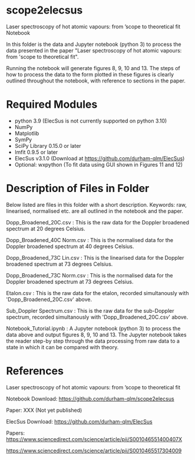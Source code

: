 # scope2elecsus
Laser spectroscopy of hot atomic vapours: from ’scope to theoretical fit Notebook

In this folder is the data and Jupyter notebook (python 3) to process the data presented in the paper "Laser spectroscopy of 
hot atomic vapours: from 'scope to theoretical fit". 

Running the notebook will generate figures 8, 9, 10 and 13. The steps of how to process the data to the form plotted in these 
figures is clearly outlined throughout the notebook, with reference to sections in the paper. 

# Required Modules
- python 3.9 (ElecSus is not currently supported on python 3.10)
- NumPy
- Matplotlib
- SymPy
- SciPy Library 0.15.0 or later
- lmfit 0.9.5 or later
- ElecSus v3.1.0 (Download at https://github.com/durham-qlm/ElecSus)
- Optional: wxpython (To fit data using GUI shown in Figures 11 and 12)

# Description of Files in Folder

Below listed are files in this folder with a short description.
Keywords: raw, linearised, normalised etc. are all outlined in the notebook and the paper.

Dopp_Broadened_20C.csv : This is the raw data for the Doppler broadened spectrum at 20 degrees Celsius.

Dopp_Broadened_40C Norm.csv : This is the normalised data for the Doppler broadened spectrum at 40 degrees Celsius.

Dopp_Broadened_73C Lin.csv : This is the linearised data for the Doppler broadened spectrum at 73 degrees Celsius.

Dopp_Broadened_73C Norm.csv : This is the normalised data for the Doppler broadened spectrum at 73 degrees Celsius.

Etalon.csv : This is the raw data for the etalon, recorded simultanously with 'Dopp_Broadened_20C.csv' above.

Sub_Doppler Spectrum.csv : This is the raw data for the sub-Doppler spectrum, recorded simultanously with 'Dopp_Broadened_20C.csv' above.

Notebook_Tutorial.ipynb : A Jupyter notebook (python 3) to process the data above and output figures 8, 9, 10 and 13. The Jupyter notebook takes the reader step-by step through the data processing from raw data to a state in which it can be compared with theory.

# References
Laser spectroscopy of hot atomic vapours: from ’scope to theoretical fit

Notebook Download: https://github.com/durham-qlm/scope2elecsus

Paper: XXX (Not yet published)

ElecSus
  Download: https://github.com/durham-qlm/ElecSus
  
  Papers: https://www.sciencedirect.com/science/article/pii/S001046551400407X 
  
  https://www.sciencedirect.com/science/article/pii/S0010465517304009


